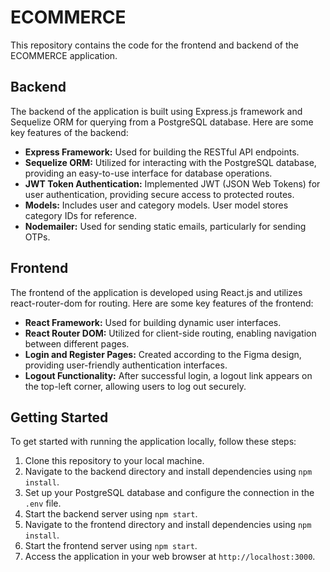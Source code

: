 # ECOMMERCE

This repository contains the code for the frontend and backend of the ECOMMERCE application.

## Backend

The backend of the application is built using Express.js framework and Sequelize ORM for querying from a PostgreSQL database. Here are some key features of the backend:

- **Express Framework:** Used for building the RESTful API endpoints.
- **Sequelize ORM:** Utilized for interacting with the PostgreSQL database, providing an easy-to-use interface for database operations.
- **JWT Token Authentication:** Implemented JWT (JSON Web Tokens) for user authentication, providing secure access to protected routes.
- **Models:** Includes user and category models. User model stores category IDs for reference.
- **Nodemailer:** Used for sending static emails, particularly for sending OTPs.

## Frontend

The frontend of the application is developed using React.js and utilizes react-router-dom for routing. Here are some key features of the frontend:

- **React Framework:** Used for building dynamic user interfaces.
- **React Router DOM:** Utilized for client-side routing, enabling navigation between different pages.
- **Login and Register Pages:** Created according to the Figma design, providing user-friendly authentication interfaces.
- **Logout Functionality:** After successful login, a logout link appears on the top-left corner, allowing users to log out securely.

## Getting Started

To get started with running the application locally, follow these steps:

1. Clone this repository to your local machine.
2. Navigate to the backend directory and install dependencies using `npm install`.
3. Set up your PostgreSQL database and configure the connection in the `.env` file.
4. Start the backend server using `npm start`.
5. Navigate to the frontend directory and install dependencies using `npm install`.
6. Start the frontend server using `npm start`.
7. Access the application in your web browser at `http://localhost:3000`.
